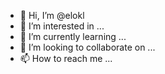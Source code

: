 - 👋 Hi, I’m @elokl
- 👀 I’m interested in ...
- 🌱 I’m currently learning ...
- 💞️ I’m looking to collaborate on ...
- 📫 How to reach me ...

<!---
elokl/elokl is a ✨ special ✨ repository because its `README.md` (this file) appears on your GitHub profile.
You can click the Preview link to take a look at your changes.
--->
